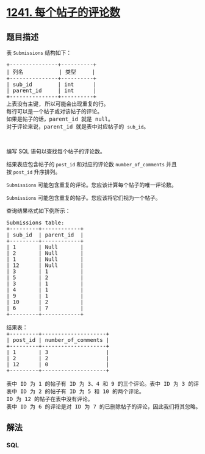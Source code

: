 # [1241. 每个帖子的评论数](https://leetcode-cn.com/problems/number-of-comments-per-post)



## 题目描述

<!-- 这里写题目描述 -->

<p>表&nbsp;<code>Submissions</code> 结构如下：</p>

<pre>
+---------------+----------+
| 列名           | 类型     |
+---------------+----------+
| sub_id        | int      |
| parent_id     | int      |
+---------------+----------+
上表没有主键, 所以可能会出现重复的行。
每行可以是一个帖子或对该帖子的评论。
如果是帖子的话，parent_id 就是 null。
对于评论来说，parent_id 就是表中对应帖子的 <code>sub_id</code>。
</pre>

<p>&nbsp;</p>

<p>编写 SQL 语句以查找每个帖子的评论数。</p>

<p>结果表应包含帖子的&nbsp;<code>post_id</code> 和对应的评论数&nbsp;<code>number_of_comments</code> 并且按&nbsp;<code>post_id</code>&nbsp;升序排列。</p>

<p><code>Submissions</code> 可能包含重复的评论。您应该计算每个帖子的唯一评论数。</p>

<p><code>Submissions</code> 可能包含重复的帖子。您应该将它们视为一个帖子。</p>

<p>查询结果格式如下例所示：</p>

<pre>
Submissions table:
+---------+------------+
| sub_id  | parent_id  |
+---------+------------+
| 1       | Null       |
| 2       | Null       |
| 1       | Null       |
| 12      | Null       |
| 3       | 1          |
| 5       | 2          |
| 3       | 1          |
| 4       | 1          |
| 9       | 1          |
| 10      | 2          |
| 6       | 7          |
+---------+------------+

结果表：
+---------+--------------------+
| post_id | number_of_comments |
+---------+--------------------+
| 1       | 3                  |
| 2       | 2                  |
| 12      | 0                  |
+---------+--------------------+

表中 ID 为 1 的帖子有 ID 为 3、4 和 9 的三个评论。表中 ID 为 3 的评论重复出现了，所以我们只对它进行了一次计数。
表中 ID 为 2 的帖子有 ID 为 5 和 10 的两个评论。
ID 为 12 的帖子在表中没有评论。
表中 ID 为 6 的评论是对 ID 为 7 的已删除帖子的评论，因此我们将其忽略。
</pre>


## 解法

<!-- 这里可写通用的实现逻辑 -->

<!-- tabs:start -->

### **SQL**

<!-- 这里可写当前语言的特殊实现逻辑 -->

```sql

```

<!-- tabs:end -->
